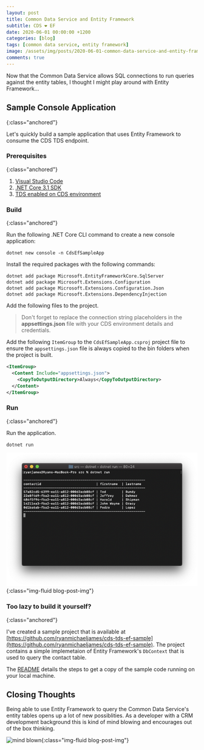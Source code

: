 ```yaml
---
layout: post
title: Common Data Service and Entity Framework
subtitle: CDS ❤️ EF
date: 2020-06-01 00:00:00 +1200
categories: [blog]
tags: [common data service, entity framework]
image: /assets/img/posts/2020-06-01-common-data-service-and-entity-framework/image.png
comments: true
---
```


Now that the Common Data Service allows SQL connections to run queries against the entity tables, I thought I might play around with Entity Framework...

## Sample Console Application
{:class="anchored"}

Let's quickly build a sample application that uses Entity Framework to consume the CDS TDS endpoint.

### Prerequisites
{:class="anchored"}

1. [Visual Studio Code](https://code.visualstudio.com)
2. [.NET Core 3.1 SDK](https://dotnet.microsoft.com/download)
3. [TDS enabled on CDS environment](/blog/2020/05/29/use-sql-to-query-cds/#enabling-the-tds-endpoint)

### Build
{:class="anchored"}

Run the following .NET Core CLI command to create a new console application:

```
dotnet new console -n CdsEfSampleApp
```

Install the required packages with the following commands:

```
dotnet add package Microsoft.EntityFrameworkCore.SqlServer
dotnet add package Microsoft.Extensions.Configuration
dotnet add package Microsoft.Extensions.Configuration.Json 
dotnet add package Microsoft.Extensions.DependencyInjection
```

Add the following files to the project.

<script src="https://gist.github.com/ryanmichaeljames/0bcd44b4559b536b48a82cb6690dfe1e.js"></script>

> Don't forget to replace the connection string placeholders in the **appsettings.json** file with your CDS environment details and credentials.

Add the following `ItemGroup` to the `CdsEfSampleApp.csproj` project file to ensure the `appsettings.json` file is always copied to the bin folders when the project is built.

```xml
<ItemGroup>
  <Content Include="appsettings.json">
    <CopyToOutputDirectory>Always</CopyToOutputDirectory>
  </Content>
</ItemGroup>
```

### Run
{:class="anchored"}

Run the application.

```
dotnet run
```

![dotnet run](/assets/img/posts/2020-06-01-common-data-service-and-entity-framework/dotnet-run.png "dotnet run"){:class="img-fluid blog-post-img"} 

### Too lazy to build it yourself?
{:class="anchored"}

I've created a sample project that is available at [https://github.com/ryanmichaeljames/cds-tds-ef-sample](https://github.com/ryanmichaeljames/cds-tds-ef-sample). The project contains a simple implemetaion of Entity Framework's `DbContext` that is used to query the contact table.

The [README](https://github.com/ryanmichaeljames/cds-tds-ef-sample/edit/master/README.md) details the steps to get a copy of the sample code running on your local machine.

## Closing Thoughts

Being able to use Entity Framework to query the Common Data Service's entity tables opens up a lot of new possiblities. As a developer with a CRM development background this is kind of mind blowing and encourages out of the box thinking.

![mind blown](/assets/img/posts/2020-06-01-common-data-service-and-entity-framework/mind-blown.gif "mind blown"){:class="img-fluid blog-post-img"} 
